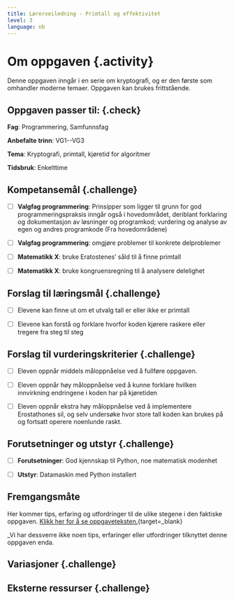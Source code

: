 ```yaml
---
title: Lærerveiledning - Primtall og effektivitet
level: 3
language: nb
---
```



# Om oppgaven {.activity}

Denne oppgaven inngår i en serie om kryptografi, og er den første som omhandler moderne temaer. Oppgaven kan brukes frittstående.


## Oppgaven passer til: {.check}

 __Fag__: Programmering, Samfunnsfag

 __Anbefalte trinn__: VG1--VG3

 __Tema__: Kryptografi, primtall, kjøretid for algoritmer

 __Tidsbruk__: Enkelttime


 ## Kompetansemål {.challenge}

 - [ ] __Valgfag programmering__: Prinsipper som ligger til grunn for god programmeringspraksis inngår også i hovedområdet, deriblant forklaring og dokumentasjon av løsninger og programkod; vurdering og analyse av egen og andres programkode (Fra hovedområdene)
 - [ ] __Valgfag programmering__: omgjøre problemer til konkrete delproblemer
 - [ ] __Matematikk X__: bruke Eratostenes’ såld til å finne primtall
 - [ ] __Matematikk X__: bruke kongruensregning til å analysere delelighet


 ## Forslag til læringsmål {.challenge}

 - [ ] Elevene kan finne ut om et utvalg tall er eller ikke er primtall
 - [ ] Elevene kan forstå og forklare hvorfor koden kjørere raskere eller tregere fra steg til steg


 ## Forslag til vurderingskriterier {.challenge}

 - [ ] Eleven oppnår middels måloppnåelse ved å fullføre oppgaven.
 - [ ] Eleven oppnår høy måloppnåelse ved å kunne forklare hvilken innvirkning endringene i koden har på kjøretiden
 - [ ] Eleven oppnår ekstra høy måloppnåelse ved å implementere Erostathones sil, og selv undersøke hvor store tall koden kan brukes på og fortsatt operere noenlunde raskt.


 ## Forutsetninger og utstyr {.challenge}

 - [ ]  __Forutsetninger__: God kjennskap til Python, noe matematisk modenhet
 - [ ]  __Utstyr__: Datamaskin med Python installert


## Fremgangsmåte

 Her kommer tips, erfaring og utfordringer til de ulike stegene i den faktiske oppgaven. [Klikk her for å se oppgaveteksten.](../hemmelige_koder/hemmelige_koder.html){target=_blank}

 _Vi har dessverre ikke noen tips, erfaringer eller utfordringer tilknyttet denne oppgaven enda.


 ## Variasjoner {.challenge}


 ## Eksterne ressurser {.challenge}

